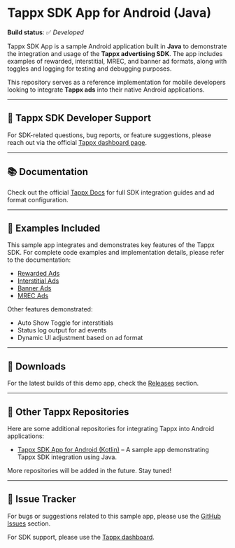 # Tappx SDK App for Android (Java)

**Build status**: ✅ _Developed_

Tappx SDK App is a sample Android application built in **Java** to demonstrate the integration and usage of the **Tappx advertising SDK**. The app includes examples of rewarded, interstitial, MREC, and banner ad formats, along with toggles and logging for testing and debugging purposes.

This repository serves as a reference implementation for mobile developers looking to integrate **Tappx ads** into their native Android applications.

---

## 📣 Tappx SDK Developer Support

For SDK-related questions, bug reports, or feature suggestions, please reach out via the official [Tappx dashboard page](https://dashboard.tappx.com/login).

---

## 📚 Documentation

Check out the official [Tappx Docs](https://www.tappx.com/docs/android) for full SDK integration guides and ad format configuration.

---

## 🧪 Examples Included

This sample app integrates and demonstrates key features of the Tappx SDK. For complete code examples and implementation details, please refer to the documentation:

- [Rewarded Ads](https://github.com/Techsoulogy/Tappx-Android-Example/blob/main/app/src/main/java/tappx_sdk_app/ads/RewardedAd.java)
- [Interstitial Ads](https://github.com/Techsoulogy/Tappx-Android-Example/blob/main/app/src/main/java/tappx_sdk_app/ads/InterstitialAd.java)
- [Banner Ads](https://github.com/Techsoulogy/Tappx-Android-Example/blob/main/app/src/main/java/tappx_sdk_app/ads/BannerAd.java)
- [MREC Ads](https://github.com/Techsoulogy/Tappx-Android-Example/blob/main/app/src/main/java/tappx_sdk_app/ads/MRECAd.java)
  
Other features demonstrated:
- Auto Show Toggle for interstitials
- Status log output for ad events
- Dynamic UI adjustment based on ad format

---

## 📲 Downloads

For the latest builds of this demo app, check the [Releases](https://github.com/Techsoulogy/Tappx-Android-Example/releases) section.

---

## 🔗 Other Tappx Repositories

Here are some additional repositories for integrating Tappx into Android applications:

- [Tappx SDK App for Android (Kotlin)](https://github.com/Techsoulogy/Tappx-Android-Kotlin-Example) – A sample app demonstrating Tappx SDK integration using Java.

More repositories will be added in the future. Stay tuned!

---

## 🐛 Issue Tracker

For bugs or suggestions related to this sample app, please use the [GitHub Issues](https://github.com/Techsoulogy/Tappx-Android-Example/issues) section.

For SDK support, please use the [Tappx dashboard](https://dashboard.tappx.com/login).
